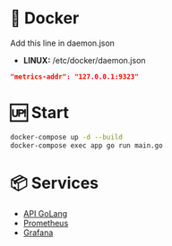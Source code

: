 # 🐳 Docker
Add this line in daemon.json <br />
- **LINUX:** /etc/docker/daemon.json

```json
"metrics-addr": "127.0.0.1:9323"
```

# 🆙 Start
```bash
docker-compose up -d --build
docker-compose exec app go run main.go
```

# 📦 Services
- [API GoLang](http://localhost:8181)
- [Prometheus](http://localhost:9090)
- [Grafana](http://localhost:3000)